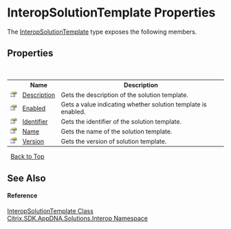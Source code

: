 # InteropSolutionTemplate Properties
 

The <a href="T_Citrix_SDK_AppDNA_Solutions_Interop_InteropSolutionTemplate">InteropSolutionTemplate</a> type exposes the following members.


## Properties
&nbsp;<table><tr><th></th><th>Name</th><th>Description</th></tr><tr><td>![Public property](media/pubproperty.gif "Public property")</td><td><a href="P_Citrix_SDK_AppDNA_Solutions_Interop_InteropSolutionTemplate_Description">Description</a></td><td>
Gets the description of the solution template.</td></tr><tr><td>![Public property](media/pubproperty.gif "Public property")</td><td><a href="P_Citrix_SDK_AppDNA_Solutions_Interop_InteropSolutionTemplate_Enabled">Enabled</a></td><td>
Gets a value indicating whether solution template is enabled.</td></tr><tr><td>![Public property](media/pubproperty.gif "Public property")</td><td><a href="P_Citrix_SDK_AppDNA_Solutions_Interop_InteropSolutionTemplate_Identifier">Identifier</a></td><td>
Gets the identifier of the solution template.</td></tr><tr><td>![Public property](media/pubproperty.gif "Public property")</td><td><a href="P_Citrix_SDK_AppDNA_Solutions_Interop_InteropSolutionTemplate_Name">Name</a></td><td>
Gets the name of the solution template.</td></tr><tr><td>![Public property](media/pubproperty.gif "Public property")</td><td><a href="P_Citrix_SDK_AppDNA_Solutions_Interop_InteropSolutionTemplate_Version">Version</a></td><td>
Gets the version of solution template.</td></tr></table>&nbsp;
<a href="#interopsolutiontemplate-properties">Back to Top</a>

## See Also


#### Reference
<a href="T_Citrix_SDK_AppDNA_Solutions_Interop_InteropSolutionTemplate">InteropSolutionTemplate Class</a><br /><a href="N_Citrix_SDK_AppDNA_Solutions_Interop">Citrix.SDK.AppDNA.Solutions.Interop Namespace</a><br />